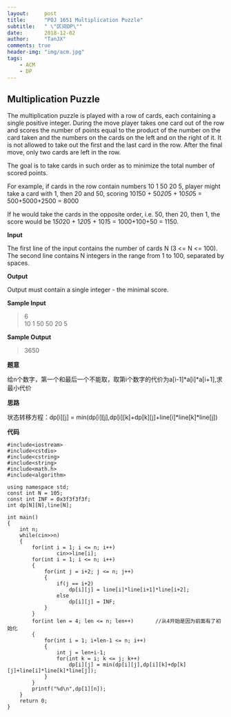 ```yaml
---
layout:     post
title:      "POJ 1651 Multiplication Puzzle"
subtitle:   " \"区间DP\""
date:       2018-12-02
author:     "TanJX"
comments: true
header-img: "img/acm.jpg"
tags:
    - ACM
    - DP
---
```


## Multiplication Puzzle

The multiplication puzzle is played with a row of cards, each containing a single positive integer. During the move player takes one card out of the row and scores the number of points equal to the product of the number on the card taken and the numbers on the cards on the left and on the right of it. It is not allowed to take out the first and the last card in the row. After the final move, only two cards are left in the row. 

The goal is to take cards in such order as to minimize the total number of scored points. 

For example, if cards in the row contain numbers 10 1 50 20 5, player might take a card with 1, then 20 and 50, scoring 
10*1*50 + 50*20*5 + 10*50*5 = 500+5000+2500 = 8000

If he would take the cards in the opposite order, i.e. 50, then 20, then 1, the score would be 
1*50*20 + 1*20*5 + 10*1*5 = 1000+100+50 = 1150.

**Input**

The first line of the input contains the number of cards N (3 <= N <= 100). The second line contains N integers in the range from 1 to 100, separated by spaces.

**Output**

Output must contain a single integer - the minimal score.

**Sample Input**

>6<br>
10 1 50 50 20 5

**Sample Output**

>3650

**题意**

给n个数字，第一个和最后一个不能取，取第i个数字的代价为a[i-1]*a[i]*a[i+1],求最小代价

**思路**

状态转移方程：dp[i][j] = min(dp[i][j],dp[i][k]+dp[k][j]+line[i]*line[k]*line[j])

**代码**

```
#include<iostream>
#include<cstdio>
#include<cstring>
#include<string>
#include<math.h>
#include<algorithm>

using namespace std;
const int N = 105;
const int INF = 0x3f3f3f3f;
int dp[N][N],line[N];

int main()
{
    int n;
    while(cin>>n)
    {
        for(int i = 1; i <= n; i++)
                cin>>line[i];
        for(int i = 1; i <= n; i++)
        {
            for(int j = i+2; j <= n; j++)
            {
                if(j == i+2)
                    dp[i][j] = line[i]*line[i+1]*line[i+2];
                else
                    dp[i][j] = INF;
            }
        }
        for(int len = 4; len <= n; len++)       //从4开始是因为前面有了初始化
        {
            for(int i = 1; i+len-1 <= n; i++)
            {
                int j = len+i-1;
                for(int k = i; k <= j; k++)
                    dp[i][j] = min(dp[i][j],dp[i][k]+dp[k][j]+line[i]*line[k]*line[j]);
            }
        }
        printf("%d\n",dp[1][n]);
    }
    return 0;
}
```